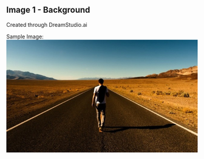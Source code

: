 ## Image 1 - Background


Created through DreamStudio.ai

Sample Image: ![Alt text](Images/Man%20walking%20-%20Sample%20Image.jpg)

